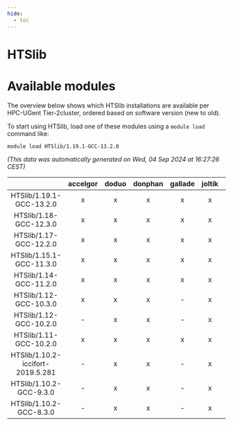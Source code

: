 ```yaml
---
hide:
  - toc
---
```


HTSlib
======

# Available modules


The overview below shows which HTSlib installations are available per HPC-UGent Tier-2cluster, ordered based on software version (new to old).

To start using HTSlib, load one of these modules using a `module load` command like:

```shell
module load HTSlib/1.19.1-GCC-13.2.0
```

*(This data was automatically generated on Wed, 04 Sep 2024 at 16:27:26 CEST)*  

| |accelgor|doduo|donphan|gallade|joltik|shinx|skitty|
| :---: | :---: | :---: | :---: | :---: | :---: | :---: | :---: |
|HTSlib/1.19.1-GCC-13.2.0|x|x|x|x|x|x|x|
|HTSlib/1.18-GCC-12.3.0|x|x|x|x|x|x|x|
|HTSlib/1.17-GCC-12.2.0|x|x|x|x|x|x|x|
|HTSlib/1.15.1-GCC-11.3.0|x|x|x|x|x|-|x|
|HTSlib/1.14-GCC-11.2.0|x|x|x|x|x|-|x|
|HTSlib/1.12-GCC-10.3.0|x|x|x|-|x|-|x|
|HTSlib/1.12-GCC-10.2.0|-|x|x|-|x|-|x|
|HTSlib/1.11-GCC-10.2.0|x|x|x|x|x|-|x|
|HTSlib/1.10.2-iccifort-2019.5.281|-|x|x|-|x|-|x|
|HTSlib/1.10.2-GCC-9.3.0|-|x|x|-|x|-|x|
|HTSlib/1.10.2-GCC-8.3.0|-|x|x|-|x|-|x|
